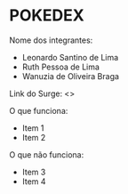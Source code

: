 # POKEDEX

Nome dos integrantes: 
- Leonardo Santino de Lima
- Ruth Pessoa de Lima
- Wanuzia de Oliveira Braga

Link do Surge: <<link do surge>>

O que funciona:
- Item 1
- Item 2

O que não funciona: 
- Item 3
- Item 4
